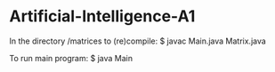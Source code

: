 # Artificial-Intelligence-A1

In the directory /matrices to (re)compile:
$ javac Main.java Matrix.java 

To run main program:
$ java Main
